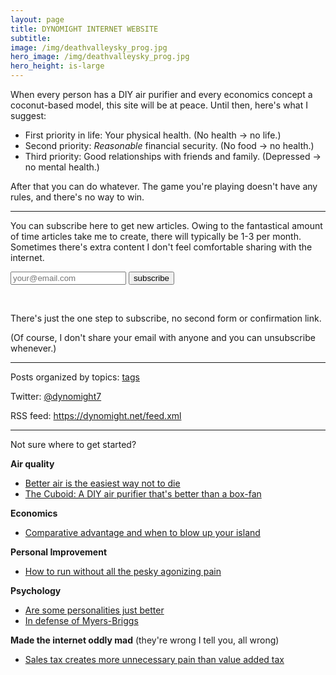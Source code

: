 ```yaml
---
layout: page
title: DYNOMIGHT INTERNET WEBSITE
subtitle: 
image: /img/deathvalleysky_prog.jpg
hero_image: /img/deathvalleysky_prog.jpg
hero_height: is-large
---
```


When every person has a DIY air purifier and every economics concept a coconut-based model, this site will be at peace. Until then, here's what I suggest:

* First priority in life: Your physical health. (No health → no life.)
* Second priority: *Reasonable* financial security. (No food → no health.)
* Third priority: Good relationships with friends and family. (Depressed → no mental health.)

After that you can do whatever. The game you're playing doesn't have any rules, and there's no way to win.

---

You can subscribe here to get new articles. Owing to the fantastical amount of time articles take me to create, there will typically be 1-3 per month. Sometimes there's extra content I don't feel comfortable sharing with the internet.

<form action="https://formsubmit.co/4a18e703496d7ca33c417b1bf528ad9d" method="POST">
<input type="hidden" name="_subject" value="SUBSCRIBE SUB" /> 
<input type="email" name="text" placeholder="your@email.com" /> 
<input type="hidden" name="_next" value="https://dynomight.net/subscribe_success.html" /> 
<input type="hidden" name="_captcha" value="false">
<input type="hidden" name="_url" value="https://dynomight.net/"> 
<button type="submit" style="cursor:pointer;">subscribe</button> 
</form>

<br>

There's just the one step to subscribe, no second form or confirmation link.

(Of course, I don't share your email with anyone and you can unsubscribe whenever.)

---

Posts organized by topics: [tags](/tags)

Twitter: [@dynomight7](https://twitter.com/dynomight7)

RSS feed: <https://dynomight.net/feed.xml>

<!-- <form action="https://formsubmit.co/4a18e703496d7ca33c417b1bf528ad9d" method="POST">Mailing list: 
<input type="hidden" name="_subject" value="SUBSCRIBE0" /> 
<input type="text" name="text" placeholder="your@email.com" style="font-family:monospace;" /> 
<input type="hidden" name="_next" value="https://dynomight.net/subscribe_success.html" /> 
<input type="hidden" name="_captcha" value="false">
<input type="hidden" name="_url" value="https://dynomight.net/"> 
<button type="submit" class="headerfont">SUBSCRIBE AND DONE</button> 
</form> -->

---

Not sure where to get started?

**Air quality**
* [Better air is the easiest way not to die](/air)
* [The Cuboid: A DIY air purifier that's better than a box-fan](better-DIY-air-purifier.html)

**Economics**
* [Comparative advantage and when to blow up your island](2020/09/11/comparative-advantage-and-when-to-blow-up-your-island/)

**Personal Improvement**
* [How to run without all the pesky agonizing pain](2021/01/25/how-to-run-without-all-the-agonizing-pain/)

**Psychology**
* [Are some personalities just better](/better-personalities)
* [In defense of Myers-Briggs](/in-defense-of-myers-briggs.html)

**Made the internet oddly mad** (they're wrong I tell you, all wrong)
* [Sales tax creates more unnecessary pain than value added tax](2020/12/09/sales-tax-creates-more-unnecessary-pain-than-value-added-tax/)

<!-- Most popular:
* [Better air is the easiest way not to die](/air)
* [The Cuboid: A DIY air purifier that's better than a box-fan](better-DIY-air-purifier.html)
* [How to run without all the pesky agonizing pain](2021/01/25/how-to-run-without-all-the-agonizing-pain/)
* [What happens if you don't fill out that ethnicity form?](2021/01/15/eeo/)
* [Experiments on a $50 DIY air purifier you can make in 30s](2020/12/15/some-real-data-on-a-DIY-box-fan-air-purifier/)
* [What happens if you drink acetone?](2020/09/14/what-happens-if-you-drink-acetone/) (please don't)
* [Comparative advantage and when to blow up your island](2020/09/11/comparative-advantage-and-when-to-blow-up-your-island/)
* [In defense of Myers-Briggs](/in-defense-of-myers-briggs.html)

Not popular, but I wish they were:
* [What I learned from reading about writing](2021/02/07/writing-as-a-craft/)
* [Why I'm skeptical of universal basic income](2020/12/03/why-im-skeptical-of-UBI/)

Most hated (they're wrong I tell you, all wrong):
* [Sales tax creates more unnecessary pain than value added tax](2020/12/09/sales-tax-creates-more-unnecessary-pain-than-value-added-tax/) -->